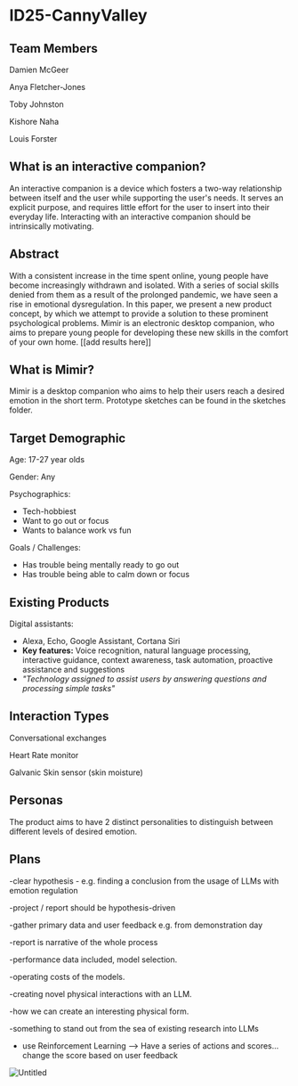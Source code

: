 # ID25-CannyValley

## Team Members
Damien McGeer 

Anya Fletcher-Jones

Toby Johnston

Kishore Naha

Louis Forster

## What is an interactive companion?
An interactive companion is a device which fosters a two-way relationship between itself and the user while supporting the user's needs. It serves an explicit purpose, and requires little effort for the user to insert into their everyday life. Interacting with an interactive companion should be intrinsically motivating. 


## Abstract
With a consistent increase in the time spent online, young people have become increasingly withdrawn and isolated. With a series of social skills denied from them as a result of the prolonged pandemic, we have seen a rise in emotional dysregulation. In this paper, we present a new product concept, by which we attempt to provide a solution to these prominent psychological problems. Mimir is an electronic desktop companion, who aims to prepare young people for developing these new skills in the comfort of your own home. [[add results here]]

## What is Mimir?
Mimir is a desktop companion who aims to help their users reach a desired emotion in the short term. Prototype sketches can be found in the sketches folder.

## Target Demographic 

Age: 17-27 year olds

Gender: Any

Psychographics: 
 - Tech-hobbiest 
 - Want to go out or focus
 - Wants to balance work vs fun

Goals / Challenges:
 - Has trouble being mentally ready to go out
 - Has trouble being able to calm down or focus

## Existing Products

Digital assistants:
 - Alexa, Echo, Google Assistant, Cortana Siri
 - **Key features:** Voice recognition, natural language processing, interactive guidance, context awareness, task automation, proactive assistance and suggestions
 - *"Technology assigned to assist users by answering questions and processing simple tasks"*

## Interaction Types

Conversational exchanges 

Heart Rate monitor

Galvanic Skin sensor (skin moisture)

## Personas

The product aims to have 2 distinct personalities to distinguish between different levels of desired emotion.



## Plans

-clear hypothesis - e.g. finding a conclusion from the usage of LLMs with emotion regulation

-project / report should be hypothesis-driven

-gather primary data and user feedback e.g. from demonstration day

-report is narrative of the whole process

-performance data included, model selection.

-operating costs of the models.


-creating novel physical interactions with an LLM.

-how we can create an interesting physical form.

-something to stand out from the sea of existing research into LLMs

- use Reinforcement Learning --> Have a series of actions and scores... change the score based on user feedback

![Untitled](https://github.com/user-attachments/assets/bb1f7aac-d28b-4116-a13d-188796a7382e)

